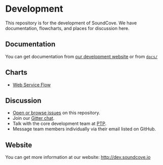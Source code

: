 # Development
This repository is for the development of SoundCove.  We have documentation, flowcharts, and places for discussion here.

## Documentation
You can get documentation from [our development website](http://dev.soundcove.io) or from [`docs/`](docs/)

## Charts
 - [Web Service Flow](charts/service-flow-1.png)

## Discussion
 - [Open or browse issues](https://github.com/soundcove/development/issues) on this repository.
 - Join our [Gitter chat](https://gitter.im/soundcove/development).
 - Talk with the core development team at [PTP](http://ptp.devjs.org).
 - Message team members individually via their email listed on GitHub.

## Website
You can get more information at our website: http://dev.soundcove.io

